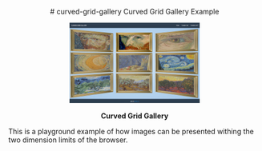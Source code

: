 <p align="center"> # curved-grid-gallery
Curved Grid Gallery Example

<p align="center">
  <img width="260" height="161" src="https://github.com/rkruk/curved-grid-gallery/blob/master/img/mini.jpg">
</p>
 <p align="center"><b> Curved Grid Gallery </b>
 


This is a playground example of how images can be presented withing the two dimension limits of the browser.
